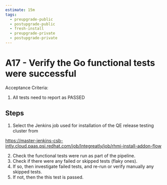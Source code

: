 ```yaml
---
estimate: 15m
tags:
  - preupgrade-public
  - postupgrade-public
  - fresh-install
  - preupgrade-private
  - postupgrade-private
---
```


# A17 - Verify the Go functional tests were successful

Acceptance Criteria:

1. All tests need to report as PASSED

## Steps

1. Select the Jenkins job used for installation of the QE release testing cluster from

https://master-jenkins-csb-intly.cloud.paas.psi.redhat.com/job/Integreatly/job/rhmi-install-addon-flow

2. Check the functional tests were run as part of the pipeline.
3. Check if there were any failed or skipped tests (flaky ones).
4. If so, then investigate failed tests, and re-run or verify manually any skipped tests.
5. If not, then the this test is passed.
